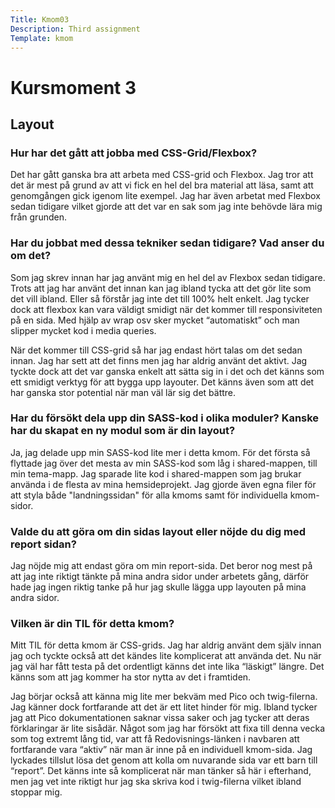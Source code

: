 ```yaml
---
Title: Kmom03
Description: Third assignment
Template: kmom
---
```


 Kursmoment 3
======

## Layout

### Hur har det gått att jobba med CSS-Grid/Flexbox?

Det har gått ganska bra att arbeta med CSS-grid och Flexbox. Jag tror att det är mest på grund av att vi fick en hel del bra material att läsa, samt att genomgången gick igenom lite exempel. Jag har även arbetat med Flexbox sedan tidigare vilket gjorde att det var en sak som jag inte behövde lära mig från grunden. 


### Har du jobbat med dessa tekniker sedan tidigare? Vad anser du om det?


Som jag skrev innan har jag använt mig en hel del av Flexbox sedan tidigare. Trots att jag har använt det innan kan jag ibland tycka att det gör lite som det vill ibland. Eller så förstår jag inte det till 100% helt enkelt. Jag tycker dock att flexbox kan vara väldigt smidigt när det kommer till responsiviteten på en sida. Med hjälp av wrap osv sker mycket “automatiskt” och man slipper mycket kod i media queries. 

När det kommer till CSS-grid så har jag endast hört talas om det sedan innan. Jag har sett att det finns men jag har aldrig använt det aktivt. Jag tyckte dock att det var ganska enkelt att sätta sig in i det och det känns som ett smidigt verktyg för att bygga upp layouter. Det känns även som att det har ganska stor potential när man väl lär sig det bättre. 


### Har du försökt dela upp din SASS-kod i olika moduler? Kanske har du skapat en ny modul som är din layout?


Ja, jag delade upp min SASS-kod lite mer i detta kmom. För det första så flyttade jag över det mesta av min SASS-kod som låg i shared-mappen, till min tema-mapp. Jag sparade lite kod i shared-mappen som jag brukar använda i de flesta av mina hemsideprojekt. Jag gjorde även egna filer för att styla både "landningssidan" för alla kmoms samt för individuella kmom-sidor. 


### Valde du att göra om din sidas layout eller nöjde du dig med report sidan?


Jag nöjde mig att endast göra om min report-sida. Det beror nog mest på att jag inte riktigt tänkte på mina andra sidor under arbetets gång, därför hade jag ingen riktig tanke på hur jag skulle lägga upp layouten på mina andra sidor. 


### Vilken är din TIL för detta kmom?

Mitt TIL för detta kmom är CSS-grids. Jag har aldrig använt dem själv innan jag och tyckte också att det kändes lite komplicerat att använda det. Nu när jag väl har fått testa på det ordentligt känns det inte lika “läskigt” längre. Det känns som att jag kommer ha stor nytta av det i framtiden. 

Jag börjar också att känna mig lite mer bekväm med Pico och twig-filerna. Jag känner dock fortfarande att det är ett litet hinder för mig. Ibland tycker jag att Pico dokumentationen saknar vissa saker och jag tycker att deras förklaringar är lite sisådär. Något som jag har försökt att fixa till denna vecka som tog extremt lång tid, var att få Redovisnings-länken i navbaren att fortfarande vara “aktiv” när man är inne på en individuell kmom-sida. Jag lyckades tillslut lösa det genom att kolla om nuvarande sida var ett barn till “report”. Det känns inte så komplicerat när man tänker så här i efterhand, men jag vet inte riktigt hur jag ska skriva kod i twig-filerna vilket ibland stoppar mig. 

